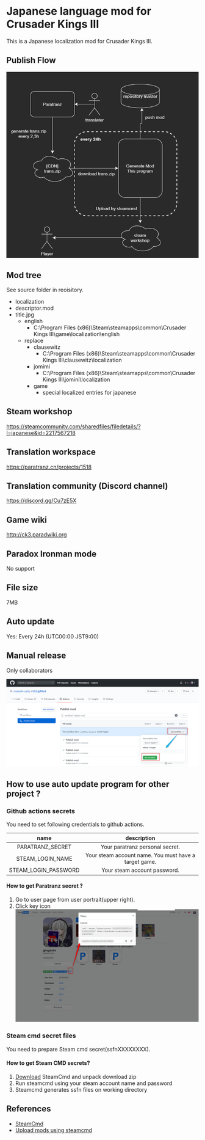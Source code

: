 # Japanese language mod for Crusader Kings III

This is a Japanese localization mod for Crusader Kings III.

## Publish Flow

![flow](readme/flow.png)

## Mod tree

See source folder in reoisitory.

- localization
- descriptor.mod
- title.jpg
  - english
    - C:\Program Files (x86)\Steam\steamapps\common\Crusader Kings III\game\localization\english
  - replace
    - clausewitz
      - C:\Program Files (x86)\Steam\steamapps\common\Crusader Kings III\clausewitz\localization
    - jomimi
      - C:\Program Files (x86)\Steam\steamapps\common\Crusader Kings III\jomini\localization
    - game
      - special localized entries for japanese
  
## Steam workshop

https://steamcommunity.com/sharedfiles/filedetails/?l=japanese&id=2217567218

## Translation workspace

https://paratranz.cn/projects/1518

## Translation community (Discord channel)

https://discord.gg/Cu7zE5X

## Game wiki

http://ck3.paradwiki.org

## Paradox Ironman mode
No support

## File size

7MB

## Auto update

Yes: Every 24h (UTC00:00 JST9:00)

## Manual release

Only collaborators

![manual release](readme/manual.png)

## How to use auto update program for other project ?

### Github actions secrets

You need to set following credentials to github actions.

| name | description |
|:---:|:---:|
| PARATRANZ_SECRET | Your paratranz personal secret.|
| STEAM_LOGIN_NAME | Your steam account name. You must have a target game.|
| STEAM_LOGIN_PASSWORD | Your steam account password.|

#### How to get Paratranz secret ?

1. Go to user page from user portrait(upper right).
2. Click key icon 
![paratranz secret](readme/paratranz_secret.png)

### Steam cmd secret files

You need to prepare Steam cmd secret(ssfnXXXXXXXX).

#### How to get Steam CMD secrets? 

1. [Download](https://steamcdn-a.akamaihd.net/client/installer/steamcmd.zip) SteamCmd and unpack download zip
2. Run steamcmd using your steam account name and password
3. Steamcmd generates ssfn files on working directory

## References

 - [SteamCmd](https://developer.valvesoftware.com/wiki/SteamCMD)
 - [Upload mods using steamcmd](https://partner.steamgames.com/doc/sdk/uploading)
